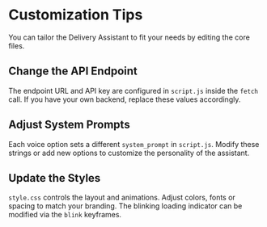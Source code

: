 # Customization Tips

You can tailor the Delivery Assistant to fit your needs by editing the core files.

## Change the API Endpoint
The endpoint URL and API key are configured in `script.js` inside the `fetch` call. If you have your own backend, replace these values accordingly.

## Adjust System Prompts
Each voice option sets a different `system_prompt` in `script.js`. Modify these strings or add new options to customize the personality of the assistant.

## Update the Styles
`style.css` controls the layout and animations. Adjust colors, fonts or spacing to match your branding. The blinking loading indicator can be modified via the `blink` keyframes.
